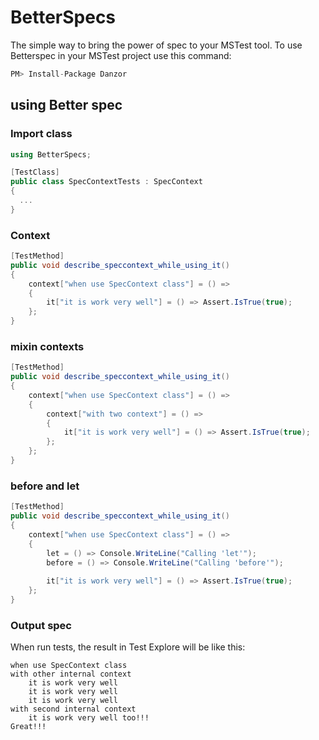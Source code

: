 # BetterSpecs

The simple way to bring the power of spec to your MSTest tool. To use Betterspec in your MSTest project use this command:

```csharp
PM> Install-Package Danzor
```

## using Better spec

### Import class
```csharp
using BetterSpecs;

[TestClass]
public class SpecContextTests : SpecContext
{
  ...
}
````

### Context
```csharp
[TestMethod]
public void describe_speccontext_while_using_it()
{
    context["when use SpecContext class"] = () =>
    {
        it["it is work very well"] = () => Assert.IsTrue(true);
    };
}
````

### mixin contexts
```csharp
[TestMethod]
public void describe_speccontext_while_using_it()
{
    context["when use SpecContext class"] = () =>
    {
        context["with two context"] = () =>
        {
            it["it is work very well"] = () => Assert.IsTrue(true);
        };
    };
}
````

### before and let
```csharp
[TestMethod]
public void describe_speccontext_while_using_it()
{
    context["when use SpecContext class"] = () =>
    {
        let = () => Console.WriteLine("Calling 'let'");
        before = () => Console.WriteLine("Calling 'before'");
        
        it["it is work very well"] = () => Assert.IsTrue(true);
    };
}
````

### Output spec
When run tests, the result in Test Explore will be like this:

```
when use SpecContext class
with other internal context
    it is work very well
    it is work very well
    it is work very well
with second internal context
    it is work very well too!!!
Great!!!
```
